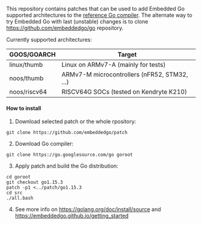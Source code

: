 This repository contains patches that can be used to add Embedded Go supported
architectures to the [reference Go compiler](https://golang.org). The alternate
way to try Embedded Go with last (unstable) changes is to clone https://github.com/embeddedgo/go repository.

Currently supported architectures:

| GOOS/GOARCH  | Target                                       |
| ------------ | ---------------------------------------------|
| linux/thumb  | Linux on ARMv7-A (mainly for tests)          |
| noos/thumb   | ARMv7-M microcontrollers (nFR52, STM32, ...) |
| noos/riscv64 | RISCV64G SOCs (tested on Kendryte K210)      |

#### How to install

1. Download selected patch or the whole rpository:

```
git clone https://github.com/embeddedgo/patch
```

2. Download Go compiler:

```
git clone https://go.googlesource.com/go goroot
```

3. Apply patch and build the Go distribution:

```
cd goroot
git checkout go1.15.3
patch -p1 <../patch/go1.15.3
cd src
./all.bash
```

4. See more info on https://golang.org/doc/install/source and https://embeddedgo.github.io/getting_started
